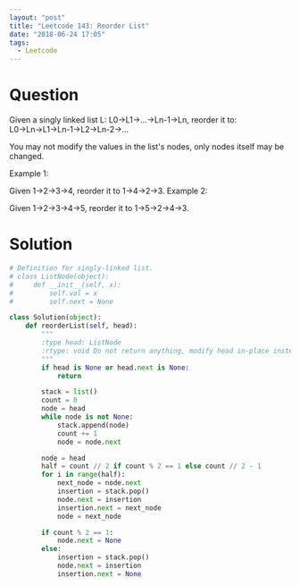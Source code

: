 ```yaml
---
layout: "post"
title: "Leetcode 143: Reorder List"
date: "2018-06-24 17:05"
tags:
  - Leetcode
---
```


# Question
Given a singly linked list L: L0→L1→…→Ln-1→Ln,
reorder it to: L0→Ln→L1→Ln-1→L2→Ln-2→…

You may not modify the values in the list's nodes, only nodes itself may be changed.

Example 1:

Given 1->2->3->4, reorder it to 1->4->2->3.
Example 2:

Given 1->2->3->4->5, reorder it to 1->5->2->4->3.

# Solution
```python
# Definition for singly-linked list.
# class ListNode(object):
#     def __init__(self, x):
#         self.val = x
#         self.next = None

class Solution(object):
    def reorderList(self, head):
        """
        :type head: ListNode
        :rtype: void Do not return anything, modify head in-place instead.
        """
        if head is None or head.next is None:
            return

        stack = list()
        count = 0
        node = head
        while node is not None:
            stack.append(node)
            count += 1
            node = node.next

        node = head
        half = count // 2 if count % 2 == 1 else count // 2 - 1
        for i in range(half):
            next_node = node.next
            insertion = stack.pop()
            node.next = insertion
            insertion.next = next_node
            node = next_node

        if count % 2 == 1:
            node.next = None
        else:
            insertion = stack.pop()
            node.next = insertion
            insertion.next = None
```
